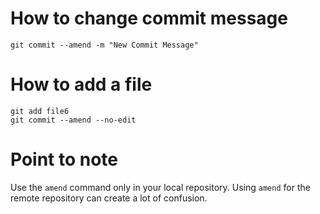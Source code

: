 # How to change commit message
`git commit --amend -m "New Commit Message"`

# How to add a file
```
git add file6
git commit --amend --no-edit
```

# Point to note
Use the `amend` command only in your local repository. Using `amend` for the remote repository can create a lot of confusion.

